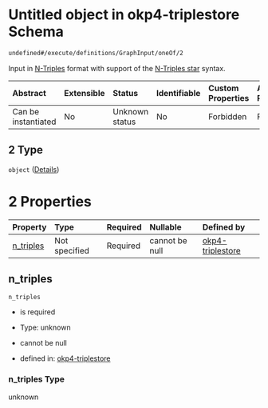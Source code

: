 # Untitled object in okp4-triplestore Schema

```txt
undefined#/execute/definitions/GraphInput/oneOf/2
```

Input in [N-Triples](https://www.w3.org/TR/n-triples/) format with support of the [N-Triples star](https://w3c.github.io/rdf-star/cg-spec/2021-12-17.html#n-triples-star) syntax.

| Abstract            | Extensible | Status         | Identifiable | Custom Properties | Additional Properties | Access Restrictions | Defined In                                                                     |
| :------------------ | :--------- | :------------- | :----------- | :---------------- | :-------------------- | :------------------ | :----------------------------------------------------------------------------- |
| Can be instantiated | No         | Unknown status | No           | Forbidden         | Forbidden             | none                | [okp4-triplestore.json\*](schema/okp4-triplestore.json "open original schema") |

## 2 Type

`object` ([Details](okp4-triplestore-executemsg-definitions-graphinput-oneof-2.md))

# 2 Properties

| Property                 | Type          | Required | Nullable       | Defined by                                                                                                                                                                      |
| :----------------------- | :------------ | :------- | :------------- | :------------------------------------------------------------------------------------------------------------------------------------------------------------------------------ |
| [n\_triples](#n_triples) | Not specified | Required | cannot be null | [okp4-triplestore](okp4-triplestore-executemsg-definitions-graphinput-oneof-2-properties-n_triples.md "undefined#/execute/definitions/GraphInput/oneOf/2/properties/n_triples") |

## n\_triples



`n_triples`

*   is required

*   Type: unknown

*   cannot be null

*   defined in: [okp4-triplestore](okp4-triplestore-executemsg-definitions-graphinput-oneof-2-properties-n_triples.md "undefined#/execute/definitions/GraphInput/oneOf/2/properties/n_triples")

### n\_triples Type

unknown
